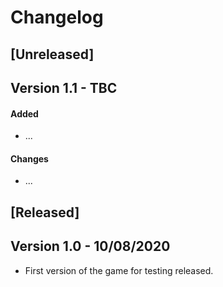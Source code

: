 Changelog
=

[Unreleased]
-
Version 1.1 - TBC
-
#### Added
- ...

#### Changes
- ... 

[Released]
-
Version 1.0 - 10/08/2020
-
- First version of the game for testing released.


